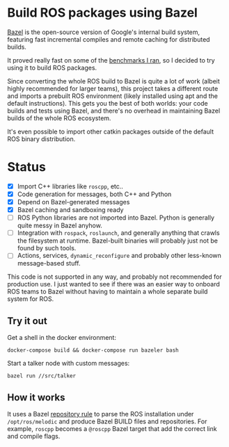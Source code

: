 # Build ROS packages using Bazel

[Bazel](http://bazel.build) is the open-source version of Google's internal
build system, featuring fast incremental compiles and remote caching for
distributed builds.

It proved really fast on some of the [benchmarks I
ran](http://nicolovaligi.com/benchmark-bazel-build-cpp.html), so I decided to
try using it to build ROS packages.

Since converting the whole ROS build to Bazel is quite a lot of work (albeit
highly recommended for larger teams), this project takes a different route
and imports a prebuilt ROS environment (likely installed using apt and the
default instructions). This gets you the best of both worlds: your code builds
and tests using Bazel, and there's no overhead in maintaining Bazel builds of
the whole ROS ecosystem.

It's even possible to import other catkin packages outside of the default
ROS binary distribution.

# Status

- [x] Import C++ libraries like `roscpp`, etc..
- [x] Code generation for messages, both C++ and Python
- [x] Depend on Bazel-generated messages
- [x] Bazel caching and sandboxing ready
- [ ] ROS Python libraries are not imported into Bazel. Python is generally quite messy in Bazel anyhow.
- [ ] Integration with `rospack`, `roslaunch`, and generally anything that crawls the
      filesystem at runtime. Bazel-built binaries will probably just not be found by such tools.
- [ ] Actions, services, `dynamic_reconfigure` and probably other less-known message-based stuff.

This code is not supported in any way, and probably not recommended for
production use.  I just wanted to see if there was an easier way to onboard ROS
teams to Bazel without having to maintain a whole separate build system for
ROS.

## Try it out

Get a shell in the docker environment:

    docker-compose build && docker-compose run bazeler bash

Start a talker node with custom messages:

    bazel run //src/talker

## How it works

It uses a Bazel [repository
rule](https://docs.bazel.build/versions/master/skylark/repository_rules.html)
to parse the ROS installation under `/opt/ros/melodic` and produce Bazel BUILD
files and repositories. For example, `roscpp` becomes a `@roscpp` Bazel target
that add the correct link and compile flags.
